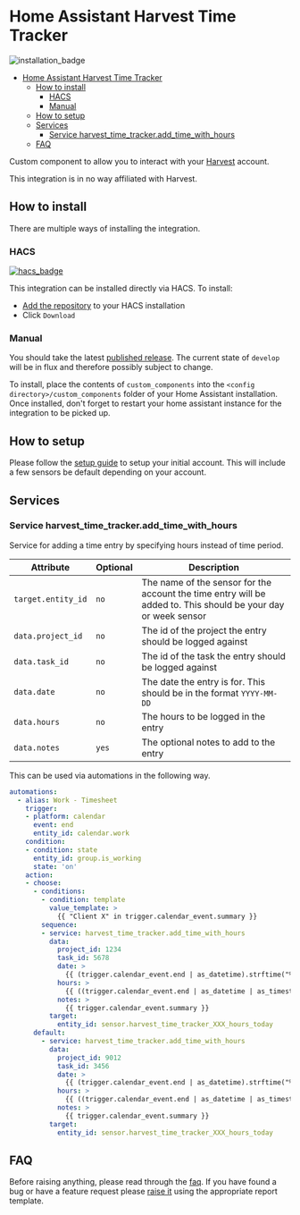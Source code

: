 # Home Assistant Harvest Time Tracker

![installation_badge](https://img.shields.io/badge/dynamic/json?color=41BDF5&logo=home-assistant&label=integration%20usage&suffix=%20installs&cacheSeconds=15600&url=https://analytics.home-assistant.io/custom_integrations.json&query=$.harvest_time_tracker.total)

- [Home Assistant Harvest Time Tracker](#home-assistant-harvest-time-tracker)
  - [How to install](#how-to-install)
    - [HACS](#hacs)
    - [Manual](#manual)
  - [How to setup](#how-to-setup)
  - [Services](#services)
    - [Service harvest\_time\_tracker.add\_time\_with\_hours](#service-harvest_time_trackeradd_time_with_hours)
  - [FAQ](#faq)

Custom component to allow you to interact with your [Harvest](https://www.getharvest.com/) account. 

This integration is in no way affiliated with Harvest.

## How to install

There are multiple ways of installing the integration.

### HACS

[![hacs_badge](https://img.shields.io/badge/HACS-Default-41BDF5.svg?style=for-the-badge)](https://github.com/hacs/integration)

This integration can be installed directly via HACS. To install:

* [Add the repository](https://my.home-assistant.io/redirect/hacs_repository/?owner=BottlecapDave&repository=homeassistant-harvesttimetracker&category=integration) to your HACS installation
* Click `Download`

### Manual

You should take the latest [published release](https://github.com/BottlecapDave/HomeAssistant-HarvestTimeTracker/releases). The current state of `develop` will be in flux and therefore possibly subject to change.

To install, place the contents of `custom_components` into the `<config directory>/custom_components` folder of your Home Assistant installation. Once installed, don't forget to restart your home assistant instance for the integration to be picked up.

## How to setup

Please follow the [setup guide](./_docs/setup_account.md) to setup your initial account. This will include a few sensors be default depending on your account.

## Services

### Service harvest_time_tracker.add_time_with_hours

Service for adding a time entry by specifying hours instead of time period.

| Attribute                | Optional | Description                                                                                                           |
| ------------------------ | -------- | --------------------------------------------------------------------------------------------------------------------- |
| `target.entity_id`       | `no`     | The name of the sensor for the account the time entry will be added to. This should be your day or week sensor        |
| `data.project_id`        | `no`     | The id of the project the entry should be logged against                                                              |
| `data.task_id`           | `no`     | The id of the task the entry should be logged against                                                                 |
| `data.date`              | `no`     | The date the entry is for. This should be in the format `YYYY-MM-DD`                                                  |
| `data.hours`             | `no`     | The hours to be logged in the entry                                                                                   |
| `data.notes`             | `yes`    | The optional notes to add to the entry                                                                                |

This can be used via automations in the following way.

```yaml
automations:
  - alias: Work - Timesheet
    trigger:
    - platform: calendar
      event: end
      entity_id: calendar.work
    condition:
    - condition: state
      entity_id: group.is_working
      state: 'on'
    action:
    - choose:
      - conditions:
        - condition: template
          value_template: >
            {{ "Client X" in trigger.calendar_event.summary }}
        sequence:
        - service: harvest_time_tracker.add_time_with_hours
          data:
            project_id: 1234
            task_id: 5678
            date: >
              {{ (trigger.calendar_event.end | as_datetime).strftime("%Y-%m-%d") }}
            hours: >
              {{ ((trigger.calendar_event.end | as_datetime | as_timestamp) - (trigger.calendar_event.start | as_datetime | as_timestamp)) / 60 / 60 }}
            notes: >
              {{ trigger.calendar_event.summary }}
          target:
            entity_id: sensor.harvest_time_tracker_XXX_hours_today
      default:
        - service: harvest_time_tracker.add_time_with_hours
          data:
            project_id: 9012
            task_id: 3456
            date: >
              {{ (trigger.calendar_event.end | as_datetime).strftime("%Y-%m-%d") }}
            hours: >
              {{ ((trigger.calendar_event.end | as_datetime | as_timestamp) - (trigger.calendar_event.start | as_datetime | as_timestamp)) / 60 / 60 }}
            notes: >
              {{ trigger.calendar_event.summary }}
          target:
            entity_id: sensor.harvest_time_tracker_XXX_hours_today
```

## FAQ

Before raising anything, please read through the [faq](./_docs/faq.md). If you have found a bug or have a feature request please [raise it](https://github.com/BottlecapDave/HomeAssistant-HarvestTimeTracker/issues) using the appropriate report template.